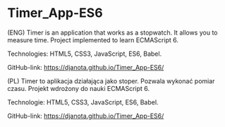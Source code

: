 # Timer_App-ES6
(ENG) Timer is an application that works as a stopwatch. It allows you to measure time. 
Project implemented to learn ECMAScript 6.

Technologies: HTML5, CSS3, JavaScript, ES6, Babel.

GitHub-link:  https://djanota.github.io/Timer_App-ES6/

(PL) Timer to aplikacja działająca jako stoper. Pozwala wykonać pomiar czasu.
Projekt wdrożony do nauki ECMAScript 6.

Technologie: HTML5, CSS3, JavaScript, ES6, Babel.

GitHub-link: https://djanota.github.io/Timer_App-ES6/